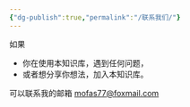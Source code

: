 ```yaml
---
{"dg-publish":true,"permalink":"/联系我们/"}
---
```


如果
- 你在使用本知识库，遇到任何问题，
- 或者想分享你想法，加入本知识库。

可以联系我的邮箱
mofas77@foxmail.com